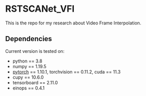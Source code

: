 # RSTSCANet_VFI
This is the repo for my research about Video Frame Interpolation.

## Dependencies
Current version is tested on: 
* python == 3.8
* numpy == 1.19.5
* [pytorch](https://pytorch.org/) == 1.10.1, torchvision == 0.11.2, cuda == 11.3
* cupy == 10.6.0
* tensorboard == 2.11.0
* einops == 0.4.1
